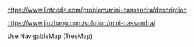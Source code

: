 https://www.lintcode.com/problem/mini-cassandra/description

https://www.jiuzhang.com/solution/mini-cassandra/


Use NavigableMap (TreeMap)